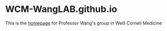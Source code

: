 # WCM-WangLAB.github.io
This is the <a href="https://wcm-wanglab.github.io/" target="_blank">homepage</a> for Professor Wang's group in Weill Cornell Medicine
